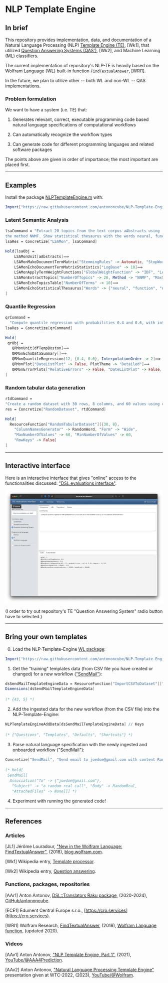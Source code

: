 # NLP Template Engine

## In brief

This repository provides implementation, data, and documentation of a Natural Language Processing (NLP) 
[Template Engine (TE)](https://en.wikipedia.org/wiki/Template_processor), [Wk1], 
that utilized
[Question Answering Systems (QAS')](https://en.wikipedia.org/wiki/Question_answering), [Wk2],
and Machine Learning (ML) classifiers.

The current implementation of repository's NLP-TE is heavily based on the Wolfram Language (WL) 
built-in function
[`FindTextualAnswer`](https://reference.wolfram.com/language/ref/FindTextualAnswer.html), 
[WRI1].

In the future, we plan to utilize other -- both WL and non-WL -- QAS implementations.

### Problem formulation

We want to have a system (i.e. TE) that:

1. Generates relevant, correct, executable programming code based natural language specifications of computational workflows

2. Can automatically recognize the workflow types

3. Can generate code for different programming languages and related software packages

The points above are given in order of importance; the most important are placed first.

------

## Examples

Install the package 
[NLPTemplateEngine.m](https://github.com/antononcube/NLP-Template-Engine/blob/main/Packages/WL/NLPTemplateEngine.m)
with:

```mathematica
Import["https://raw.githubusercontent.com/antononcube/NLP-Template-Engine/main/Packages/WL/NLPTemplateEngine.m"]
```

### Latent Semantic Analysis

```mathematica
lsaCommand = "Extract 20 topics from the text corpus aAbstracts using
the method NNMF. Show statistical thesaurus with the words neural, function, and notebook";
lsaRes = Concretize["LSAMon", lsaCommand]
```

```mathematica
Hold[lsaObj =
    LSAMonUnit[aAbstracts]⟹
    LSAMonMakeDocumentTermMatrix["StemmingRules" -> Automatic, "StopWords" -> Automatic]⟹
    LSAMonEchoDocumentTermMatrixStatistics["LogBase" -> 10]⟹
    LSAMonApplyTermWeightFunctions["GlobalWeightFunction" -> "IDF", "LocalWeightFunction" -> "None", "NormalizerFunction" -> "Cosine"]⟹
    LSAMonExtractTopics["NumberOfTopics" -> 20, Method -> "NNMF", "MaxSteps" -> 16, "MinNumberOfDocumentsPerTerm" -> 20]⟹
    LSAMonEchoTopicsTable["NumberOfTerms" -> 10]⟹
    LSAMonEchoStatisticalThesaurus["Words" -> {"neural", "function", "notebook"}];
]
```

### Quantile Regression

```mathematica
qrCommand = 
  "Compute quantile regression with probabilities 0.4 and 0.6, with interpolation order 2, for the dataset dfTempBoston.";
lsaRes = Concretize[qrCommand]
```

```mathematica
Hold[
 qrObj = 
   QRMonUnit[dfTempBoston]⟹
   QRMonEchoDataSummary[]⟹
   QRMonQuantileRegression[12, {0.4, 0.6}, InterpolationOrder -> 2]⟹
   QRMonPlot["DateListPlot" -> False, PlotTheme -> "Detailed"]⟹
   QRMonErrorPlots["RelativeErrors" -> False, "DateListPlot" -> False, PlotTheme -> "Detailed"];
]
```

### Random tabular data generation

```mathematica
rtdCommand =
"Create a random dataset with 30 rows, 8 columns, and 60 values using column names generator RandomWord.";
res = Concretize["RandomDataset", rtdCommand]
```

```mathematica
Hold[ 
  ResourceFunction["RandomTabularDataset"][{30, 8}, 
    "ColumnNamesGenerator" -> RandomWord, "Form" -> "Wide", 
    "MaxNumberOfValues" -> 60, "MinNumberOfValues" -> 60, 
    "RowKeys" -> False]
]
```

------

## Interactive interface

Here is an interactive interface that gives "online" access to the functionalities discussed: 
["DSL evaluations interface"](https://antononcube.shinyapps.io/DSL-evaluations/).

[![DSL-evaluations-interface-with-QR-spec-for-QAS](./Documents/Diagrams/General/DSL-evaluations-interface-with-QR-spec-for-QAS.png)](https://antononcube.shinyapps.io/DSL-evaluations/)

(I order to try out repository's TE "Question Answering System" radio button have to selected.)

------

## Bring your own templates

0. Load the NLP-Template-Engine
   [WL package](./Packages/WL/NLPTemplateEngine.m):

```mathematica
Import["https://raw.githubusercontent.com/antononcube/NLP-Template-Engine/main/Packages/WL/NLPTemplateEngine.m"]
```

1. Get the "training" templates data (from CSV file you have created or changed) for a new workflow
   (["SendMail"](./TemplateData/dsQASParameters-SendMail.csv)):

```mathematica
dsSendMailTemplateEngineData = ResourceFunction["ImportCSVToDataset"]["https://raw.githubusercontent.com/antononcube/NLP-Template-Engine/main/TemplateData/dsQASParameters-SendMail.csv"];
Dimensions[dsSendMailTemplateEngineData]

(* {43, 5} *)
```

2. Add the ingested data for the new workflow (from the CSV file) into the NLP-Template-Engine:

```mathematica
NLPTemplateEngineAddData[dsSendMailTemplateEngineData] // Keys

(* {"Questions", "Templates", "Defaults", "Shortcuts"} *)
```

3. Parse natural language specification with the newly ingested and onboarded workflow ("SendMail"):

```mathematica
Concretize["SendMail", "Send email to joedoe@gmail.com with content RandomReal[343], and the subject this is a random real call.", PerformanceGoal -> "Speed"]

(* Hold[
 SendMail[
  Association["To" -> {"joedoe@gmail.com"}, 
   "Subject" -> "a random real call", "Body" -> RandomReal, 
   "AttachedFiles" -> None]]] *)
```

4. Experiment with running the generated code!

------

## References

### Articles

[JL1] Jérôme Louradour,
["New in the Wolfram Language: FindTextualAnswer"](https://blog.wolfram.com/2018/02/15/new-in-the-wolfram-language-findtextualanswer/),
(2018),
[blog.wolfram.com](https://blog.wolfram.com).

[Wk1] Wikipedia entry, [Template processor](https://en.wikipedia.org/wiki/Template_processor).

[Wk2] Wikipedia entry, [Question answering](https://en.wikipedia.org/wiki/Question_answering).

### Functions, packages, repositories

[AAr1] Anton Antonov,
[DSL::Translators Raku package](https://github.com/antononcube/Raku-DSL-Translators),
(2020-2024),
[GitHub/antononcube](https://github.com/antononcube).

[ECE1] Edument Central Europe s.r.o.,
[https://cro.services](https://cro.services).

[WRI1] Wolfram Research,
[FindTextualAnswer]( https://reference.wolfram.com/language/ref/FindTextualAnswer.html),
(2018),
[Wolfram Language function](https://reference.wolfram.com), (updated 2020).

### Videos

[AAv1] Anton Antonov,
["NLP Template Engine, Part 1"](https://youtu.be/a6PvmZnvF9I),
(2021),
[YouTube/@AAA4Prediction](https://www.youtube.com/@AAA4Prediction).

[AAv2] Anton Antonov,
["Natural Language Processing Template Engine"](https://www.youtube.com/watch?v=IrIW9dB5sRM) presentation given at WTC-2022,
(2023),
[YouTube/@Wolfram](https://www.youtube.com/@Wolfram).
